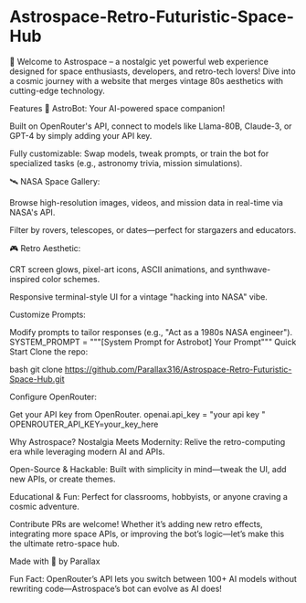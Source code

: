 # Astrospace-Retro-Futuristic-Space-Hub
🚀 Welcome to Astrospace – a nostalgic yet powerful web experience designed for space enthusiasts, developers, and retro-tech lovers! Dive into a cosmic journey with a website that merges vintage 80s aesthetics with cutting-edge technology.

Features
🤖 AstroBot: Your AI-powered space companion!

Built on OpenRouter's API, connect to models like Llama-80B, Claude-3, or GPT-4 by simply adding your API key.

Fully customizable: Swap models, tweak prompts, or train the bot for specialized tasks (e.g., astronomy trivia, mission simulations).

🛰️ NASA Space Gallery:

Browse high-resolution images, videos, and mission data in real-time via NASA's API.

Filter by rovers, telescopes, or dates—perfect for stargazers and educators.

🎮 Retro Aesthetic:

CRT screen glows, pixel-art icons, ASCII animations, and synthwave-inspired color schemes.

Responsive terminal-style UI for a vintage "hacking into NASA" vibe.


Customize Prompts:

Modify prompts to tailor responses (e.g., "Act as a 1980s NASA engineer").
SYSTEM_PROMPT = """[System Prompt for Astrobot]
Your Prompt"""
Quick Start
Clone the repo:

bash
git clone https://github.com/Parallax316/Astrospace-Retro-Futuristic-Space-Hub.git  

Configure OpenRouter:

Get your API key from OpenRouter.
openai.api_key = "your api key "
OPENROUTER_API_KEY=your_key_here  

Why Astrospace?
Nostalgia Meets Modernity: Relive the retro-computing era while leveraging modern AI and APIs.

Open-Source & Hackable: Built with simplicity in mind—tweak the UI, add new APIs, or create themes.

Educational & Fun: Perfect for classrooms, hobbyists, or anyone craving a cosmic adventure.

Contribute
PRs are welcome! Whether it’s adding new retro effects, integrating more space APIs, or improving the bot’s logic—let’s make this the ultimate retro-space hub.

 Made with 🌌 by Parallax

Fun Fact: OpenRouter’s API lets you switch between 100+ AI models without rewriting code—Astrospace’s bot can evolve as AI does!
